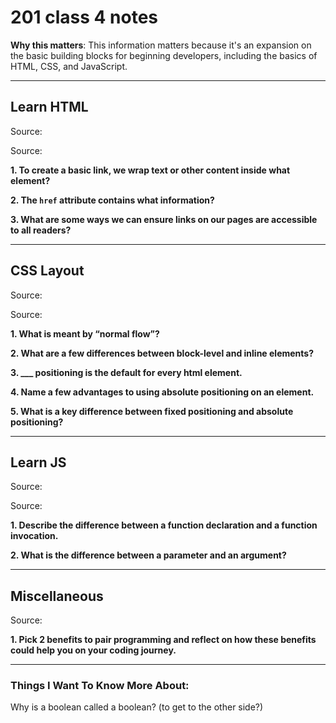# 201 class 4 notes

**Why this matters**: This information matters because it's an expansion on the basic building blocks for beginning developers, including the basics of HTML, CSS, and JavaScript.

------------------------------------

## Learn HTML

Source:


Source:

**1. To create a basic link, we wrap text or other content inside what element?**



**2. The `href` attribute contains what information?**



**3. What are some ways we can ensure links on our pages are accessible to all readers?**



---------------------------------------

## CSS Layout

Source:

Source:

**1. What is meant by “normal flow”?**



**2. What are a few differences between block-level and inline elements?**



**3. ___ positioning is the default for every html element.**



**4. Name a few advantages to using absolute positioning on an element.**



**5. What is a key difference between fixed positioning and absolute positioning?**



---------------------------------------

## Learn JS

Source:

Source:

**1. Describe the difference between a function declaration and a function invocation.**



**2. What is the difference between a parameter and an argument?**



----------------------------------------

## Miscellaneous

Source:

**1. Pick 2 benefits to pair programming and reflect on how these benefits could help you on your coding journey.**



---------------------------------------

### Things I Want To Know More About:
Why is a boolean called a boolean? (to get to the other side?)

